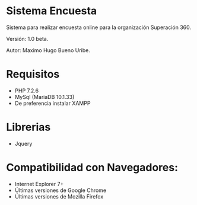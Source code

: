 # Sistema Encuesta
 Sistema para realizar encuesta online para la organización Superación 360.
 
 Versión: 1.0 beta.
 
 Autor: Maximo Hugo Bueno Uribe.

# Requisitos
 - PHP 7.2.6
 - MySql (MariaDB 10.1.33)
 - De preferencia instalar XAMPP
 
# Librerias
 -  Jquery
 
# Compatibilidad con Navegadores:
 - Internet Explorer 7+
 - Últimas versiones de Google Chrome
 - Últimas versiones de Mozilla Firefox

